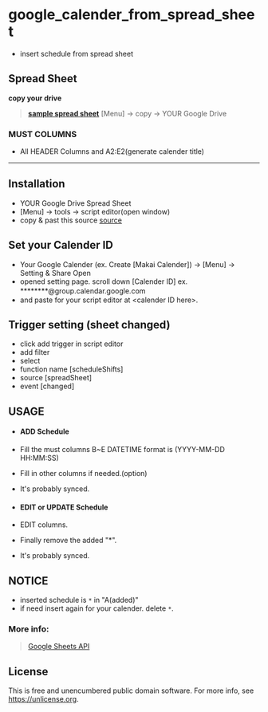 # google_calender_from_spread_sheet

- insert schedule from spread sheet

## Spread Sheet

 __copy your drive__
 > **[sample spread sheet](https://docs.google.com/spreadsheets/d/1sBh8rc-nnwt-Ma067rqBUcL878I2bsXkwd1DiU0s1V4/edit?usp=sharing)**
 > [Menu] -> copy -> YOUR Google Drive
  
 ### MUST COLUMNS
 - All HEADER Columns and A2:E2(generate calender title)

-------------

## Installation

- YOUR Google Drive Spread Sheet 
- [Menu] -> tools -> script editor(open window)
- copy & past this source [source](https://github.com/anone99/google_calender_from_spread_sheet/blob/main/index.js)

## Set your Calender ID

- Your Google Calender (ex. Create [Makai Calender]) -> [Menu] -> Setting & Share Open
- opened setting page. scroll down [Calender ID] ex. ********@group.calendar.google.com　
- and paste for your script editor at \<calender ID here\>.

## Trigger setting (sheet changed)

- click add trigger in script editor
- add filter
- select
 - function name \[scheduleShifts\] 
 - source \[spreadSheet\] 
 - event \[changed\] 

## USAGE

- #### ADD Schedule
 - Fill the must columns B~E 
   DATETIME format is (YYYY-MM-DD HH:MM:SS)
 - Fill in other columns if needed.(option)
 - It's probably synced. 
 
- #### EDIT or UPDATE Schedule
 - EDIT columns.
 - Finally remove the added "*".
 - It's probably synced. 
 
## NOTICE

 - inserted schedule is `*` in "A(added)"
 - if need insert again for your calender. delete `*`. 


### More info:

> [Google Sheets API](https://developers.google.com/sheets/api/reference/rest)

## License
This is free and unencumbered public domain software. For more info, see https://unlicense.org.
